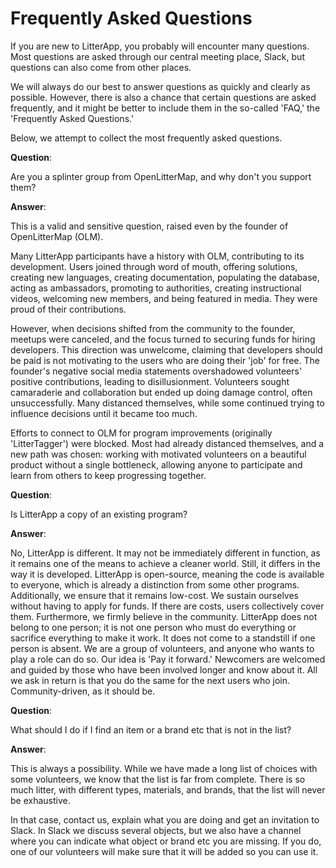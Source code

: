 # Frequently Asked Questions

If you are new to LitterApp, you probably will encounter many questions. Most questions are asked through our central meeting place, Slack, but questions can also come from other places.

We will always do our best to answer questions as quickly and clearly as possible. However, there is also a chance that certain questions are asked frequently, and it might be better to include them in the so-called 'FAQ,' the 'Frequently Asked Questions.'

Below, we attempt to collect the most frequently asked questions.

**Question**: 

Are you a splinter group from OpenLitterMap, and why don't you support them?

**Answer**:

This is a valid and sensitive question, raised even by the founder of OpenLitterMap (OLM).

Many LitterApp participants have a history with OLM, contributing to its development. Users joined through word of mouth, offering solutions, creating new languages, creating documentation, populating the database, acting as ambassadors, promoting to authorities, creating instructional videos, welcoming new members, and being featured in media. They were proud of their contributions.

However, when decisions shifted from the community to the founder, meetups were canceled, and the focus turned to securing funds for hiring developers. This direction was unwelcome, claiming that developers should be paid is not motivating to the users who are doing their 'job' for free. The founder's negative social media statements overshadowed volunteers' positive contributions, leading to disillusionment. Volunteers sought camaraderie and collaboration but ended up doing damage control, often unsuccessfully. Many distanced themselves, while some continued trying to influence decisions until it became too much.

Efforts to connect to OLM for program improvements (originally 'LitterTagger') were blocked. Most had already distanced themselves, and a new path was chosen: working with motivated volunteers on a beautiful product without a single bottleneck, allowing anyone to participate and learn from others to keep progressing together.


**Question**: 

Is LitterApp a copy of an existing program?

**Answer**:

No, LitterApp is different. It may not be immediately different in function, as it remains one of the means to achieve a cleaner world. Still, it differs in the way it is developed. LitterApp is open-source, meaning the code is available to everyone, which is already a distinction from some other programs. Additionally, we ensure that it remains low-cost. We sustain ourselves without having to apply for funds. If there are costs, users collectively cover them. Furthermore, we firmly believe in the community. LitterApp does not belong to one person; it is not one person who must do everything or sacrifice everything to make it work. It does not come to a standstill if one person is absent. We are a group of volunteers, and anyone who wants to play a role can do so. Our idea is 'Pay it forward.' Newcomers are welcomed and guided by those who have been involved longer and know about it. All we ask in return is that you do the same for the next users who join. Community-driven, as it should be.

**Question**: 

What should I do if I find an item or a brand etc that is not in the list?

**Answer**:

This is always a possibility. While we have made a long list of choices with some volunteers, we know that the list is far from complete. There is so much litter, with different types, materials, and brands, that the list will never be exhaustive.

In that case, contact us, explain what you are doing and get an invitation to Slack. In Slack we discuss several objects, but we also have a channel where you can indicate what object or brand etc you are missing. If you do, one of our volunteers will make sure that it will be added so you can use it.
